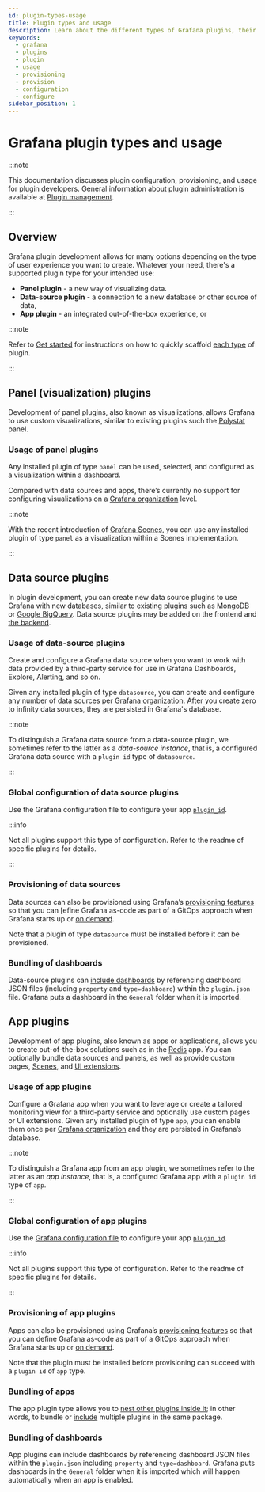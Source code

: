 ```yaml
---
id: plugin-types-usage
title: Plugin types and usage
description: Learn about the different types of Grafana plugins, their usage and configuration.
keywords:
  - grafana
  - plugins
  - plugin
  - usage
  - provisioning
  - provision
  - configuration
  - configure
sidebar_position: 1
---
```


# Grafana plugin types and usage

:::note

This documentation discusses plugin configuration, provisioning, and usage for plugin developers. General information about plugin administration is available at [Plugin management](https://grafana.com/docs/grafana/latest/administration/plugin-management/).

::: 
## Overview

Grafana plugin development allows for many options depending on the type of user experience you want to create. Whatever your need, there's a supported plugin type for your intended use:
- **Panel plugin** - a new way of visualizing data.
- **Data-source plugin** - a connection to a new database or other source of data,
- **App plugin** - an integrated out-of-the-box experience, or

:::note

Refer to [Get started](../get-started/get-started.mdx) for instructions on how to quickly scaffold [each type](../get-started/get-started.mdx#what-type-of-plugin-would-you-like) of plugin.

:::

## Panel (visualization) plugins

Development of panel plugins, also known as visualizations, allows Grafana to use custom visualizations, similar to existing plugins such the [Polystat](https://grafana.com/grafana/plugins/grafana-polystat-panel/) panel. 

### Usage of panel plugins

Any installed plugin of type `panel` can be used, selected, and configured as a visualization within a dashboard.

Compared with data sources and apps, there’s currently no support for configuring visualizations on a [Grafana organization](https://grafana.com/docs/grafana/latest/administration/organization-management/#about-organizations) level. 

:::note

With the recent introduction of [Grafana Scenes](https://grafana.com/developers/scenes), you can use any installed plugin of type `panel` as a visualization within a Scenes implementation.

:::
## Data source plugins

In plugin development, you can create new data source plugins to use Grafana with new databases, similar to existing plugins such as [MongoDB](https://grafana.com/grafana/plugins/grafana-mongodb-datasource/) or [Google BigQuery](https://grafana.com/grafana/plugins/grafana-bigquery-datasource/). Data source plugins may be added on the frontend and [the backend](./backend.md).

### Usage of data-source plugins

Create and configure a Grafana data source when you want to work with data provided by a third-party service for use in Grafana Dashboards, Explore, Alerting, and so on.

Given any installed plugin of type `datasource`, you can create and configure any number of data sources per [Grafana organization](https://grafana.com/docs/grafana/latest/administration/organization-management/#about-organizations). After you create zero to infinity data sources, they are persisted in Grafana's database. 

:::note

To distinguish a Grafana data source from a data-source plugin, we sometimes refer to the latter as a _data-source instance_, that is, a configured Grafana data source with a `plugin id` type of `datasource`.

:::

### Global configuration of data source plugins

Use the Grafana configuration file to configure your app [`plugin_id`](https://grafana.com/docs/grafana/latest/setup-grafana/configure-grafana/#pluginplugin_id).

:::info

Not all plugins support this type of configuration. Refer to the readme of specific plugins for details.

:::

### Provisioning of data sources

Data sources can also be provisioned using Grafana’s [provisioning features](https://grafana.com/docs/grafana/latest/administration/provisioning/#data-sources) so that you can [efine Grafana as-code as part of a GitOps approach when Grafana starts up or [on demand](https://grafana.com/docs/grafana/latest/developers/http_api/admin/#reload-provisioning-configurations). 

Note that a plugin of type `datasource` must be installed before it can be provisioned.

### Bundling of dashboards

Data-source plugins can [include dashboards]((https://grafana.com/developers/plugin-tools/reference-plugin-json#includes)) by referencing dashboard JSON files (including `property` and `type=dashboard`) within the `plugin.json` file. Grafana puts a dashboard in the `General` folder when it is imported.

## App plugins

Development of app plugins, also known as apps or applications, allows you to create out-of-the-box solutions such as in the [Redis](https://grafana.com/grafana/plugins/redis-app/) app. You can optionally bundle data sources and panels, as well as provide custom pages, [Scenes](https://grafana.com/developers/scenes), and [UI extensions](../ui-extensions/).

### Usage of app plugins

Configure a Grafana app when you want to leverage or create a tailored monitoring view for a third-party service and optionally use custom pages or UI extensions. Given any installed plugin of type `app`, you can enable them once per [Grafana organization](https://grafana.com/docs/grafana/latest/administration/organization-management/#about-organizations) and they are persisted in Grafana’s database. 

:::note

To distinguish a Grafana app from an app plugin, we sometimes refer to the latter as an _app instance_, that is, a configured Grafana app with a `plugin id` type of `app`.

:::

### Global configuration of app plugins

Use the [Grafana configuration file](https://grafana.com/docs/grafana/latest/setup-grafana/configure-grafana/#configuration-file-location) to configure your app [`plugin_id`](https://grafana.com/docs/grafana/latest/setup-grafana/configure-grafana/#pluginplugin_id).

:::info

Not all plugins support this type of configuration. Refer to the readme of specific plugins for details.

:::

### Provisioning of app plugins

Apps can also be provisioned using Grafana’s [provisioning features](https://grafana.com/docs/grafana/latest/administration/provisioning/#plugins) so that you can define Grafana as-code as part of a GitOps approach when Grafana starts up or [on demand](https://grafana.com/docs/grafana/latest/developers/http_api/admin/#reload-provisioning-configurations). 

Note that the plugin must be installed before provisioning can succeed with a `plugin id` of `app` type.

### Bundling of apps

The app plugin type allows you to [nest other plugins inside it](../create-a-plugin/extend-a-plugin/nested-plugins); in other words, to bundle or [include]((https://grafana.com/developers/plugin-tools/reference-plugin-json#includes)) multiple plugins in the same package. 

### Bundling of dashboards

App plugins can include dashboards by referencing dashboard JSON files within the `plugin.json` including `property` and `type=dashboard`. Grafana puts dashboards in the `General` folder when it is imported which will happen automatically when an app is enabled.